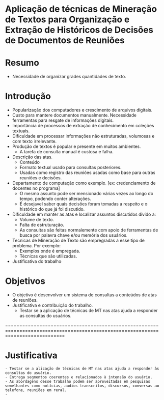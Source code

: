 
# Aplicação de técnicas de Mineração de Textos para Organização e Extração de Históricos de Decisões de Documentos de Reuniões


# Resumo
  - Necessidade de organizar grades quantidades de texto.
	

# Introdução
	
  - Popularização dos computadores e crescimento de arquivos digitais.
  - Custo para mantere documentos manualmente. Necessidade ferramentas para resgate de informações digitais.
  - Importância de processos de extração de conhecimento em coleções textuais.
  - Dificuldade em processar informações não estruturadas, volumosas e com texto irrelevante.
  - Produção de textos é popular e presente em muitos ambientes.
    - A tarefa de consulta manual é custosa e falha. 
  - Descrição das atas.
    - Conteúdo
    - Formato textual usado para consultas posteriores.
    - Usadas como registro das reuniões usadas como base para outras reuniões e decisões.
  - Departamento de computação como exemplo. [ex: credenciamento de docentes no programa]
    - O mesmo assunto pode ser mensionado várias vezes ao longo do tempo, podendo conter alterações. 
    - É desejavel saber quais decisões foram tomadas a respeito e o histórico do que já foi discutido.
  - Dificuldade em manter as atas e localizar assuntos discutidos divido a:
    - Volume de texto.
    - Falta de estruturação.
    - As consultas são feitas normalemente com apoio de ferramentas de busca por palavra chave e/ou memória dos usuários.
  - Tecnicas de Mineração de Texto são empregradas a esse tipo de problema. Por exemplo:
    - Exemplos onde é empregada.
    - Técnicas que são utilizadas. 
  - Justificativa do trabalho 


	  
# Objetivos

  - O objetivo é desenvolver um sistema de consultas a conteúdos de atas de reuniões.
  - Justificativa e contribuição do trabalho.
  	- Testar se a aplicação de técnicas de MT nas atas ajuda a responder as consultas do usuários.
  	






  
=================================================================================================================================
  	
# Justificativa	
  	
  	- Testar se a alicação de técnicas de MT nas atas ajuda a responder às consultas do usuário.
  	- Entrega segmentos coerentes e relacionados à intensão do usuário.
  	- As abordagens desse trabalho podem ser aproveitadas em pesquisas semelhantes como notícias, audios transcritos, discursos, conversas ao telefone, reuniões em reral.
  	- 
  	
  	
  	
  	
  	
